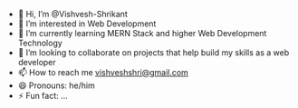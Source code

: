 - 👋 Hi, I’m @Vishvesh-Shrikant
- 👀 I’m interested in Web Development
- 🌱 I’m currently learning MERN Stack and higher Web Development Technology 
- 💞️ I’m looking to collaborate on projects that help build my skills as a web developer
- 📫 How to reach me vishveshshri@gmail.com
- 😄 Pronouns: he/him
- ⚡ Fun fact: ...

<!---
Vishvesh-Shrikant/Vishvesh-Shrikant is a ✨ special ✨ repository because its `README.md` (this file) appears on your GitHub profile.
You can click the Preview link to take a look at your changes.
--->
